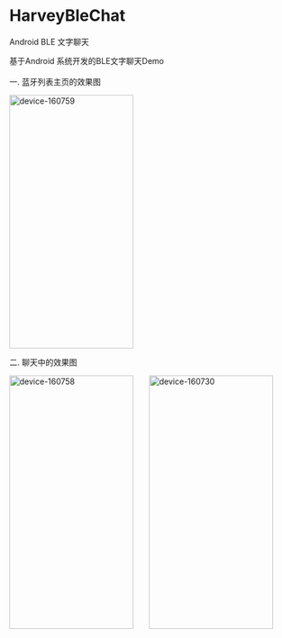 # HarveyBleChat
Android BLE 文字聊天

基于Android 系统开发的BLE文字聊天Demo
<br>
<br>
一. 蓝牙列表主页的效果图

<img src="https://user-images.githubusercontent.com/4696571/196734933-d05d9c25-b29e-43e4-b0d5-0df335651f0d.jpeg" width="220" height="450" alt="device-160759" align=center>

二. 聊天中的效果图

<img src="https://user-images.githubusercontent.com/4696571/196729320-e6df3b65-d433-4e1b-99fb-db7c08bac7b9.png" width="220" height="450" alt="device-160758" align=center>&emsp;&emsp;<img src="https://user-images.githubusercontent.com/4696571/196729344-0613ec67-48d3-4210-8230-9fd07c7d8581.png" width="220" height="450" alt="device-160730" align=center>
